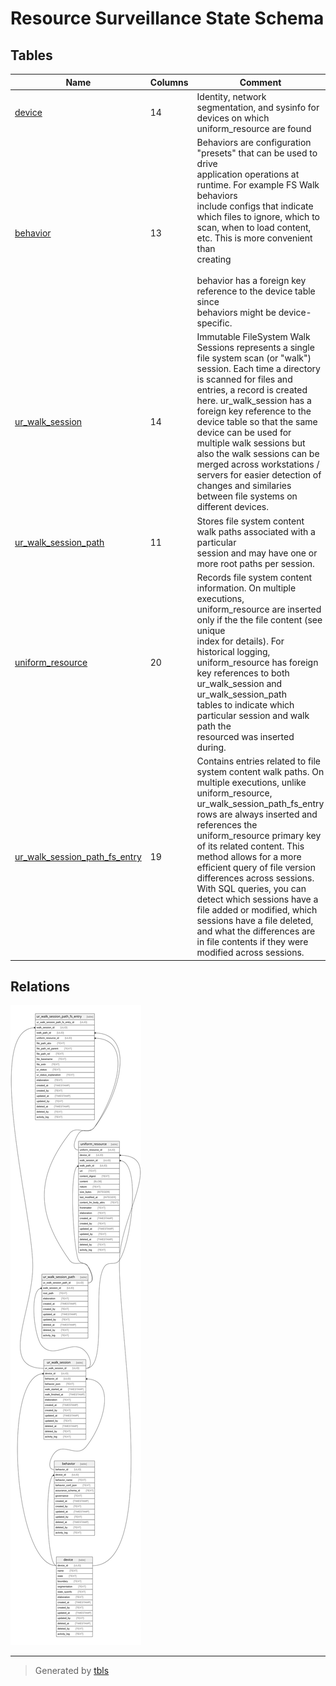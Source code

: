 # Resource Surveillance State Schema

## Tables

| Name                                                              | Columns | Comment                                                                                                                                                                                                                                                                                                                                                                                                                                                                                                                                                | Type  |
| ----------------------------------------------------------------- | ------- | ------------------------------------------------------------------------------------------------------------------------------------------------------------------------------------------------------------------------------------------------------------------------------------------------------------------------------------------------------------------------------------------------------------------------------------------------------------------------------------------------------------------------------------------------------ | ----- |
| [device](device.md)                                               | 14      | Identity, network segmentation, and sysinfo for devices on which uniform_resource are found                                                                                                                                                                                                                                                                                                                                                                                                                                                            | table |
| [behavior](behavior.md)                                           | 13      | Behaviors are configuration "presets" that can be used to drive<br>application operations at runtime. For example FS Walk behaviors<br>include configs that indicate which files to ignore, which to<br>scan, when to load content, etc. This is more convenient than <br>creating <br><br>behavior has a foreign key reference to the device table since<br>behaviors might be device-specific.                                                                                                                                                       | table |
| [ur_walk_session](ur_walk_session.md)                             | 14      | Immutable FileSystem Walk Sessions represents a single file system scan (or  "walk") session. Each time a directory is scanned for files and entries, a  record is created here. ur_walk_session has a foreign key reference to the  device table so that the same device can be used for multiple walk sessions  but also the walk sessions can be merged across workstations / servers for easier  detection of changes and similaries between file systems on different devices.                                                                    | table |
| [ur_walk_session_path](ur_walk_session_path.md)                   | 11      | Stores file system content walk paths associated with a particular<br>session and may have one or more root paths per session.                                                                                                                                                                                                                                                                                                                                                                                                                         | table |
| [uniform_resource](uniform_resource.md)                           | 20      | Records file system content information. On multiple executions,<br>uniform_resource are inserted only if the the file content (see unique <br>index for details). For historical logging, uniform_resource has foreign<br>key references to both ur_walk_session and ur_walk_session_path<br>tables to indicate which particular session and walk path the<br>resourced was inserted during.                                                                                                                                                          | table |
| [ur_walk_session_path_fs_entry](ur_walk_session_path_fs_entry.md) | 19      | Contains entries related to file system content walk paths. On multiple executions,  unlike uniform_resource, ur_walk_session_path_fs_entry rows are always inserted and   references the uniform_resource primary key of its related content.  This method allows for a more efficient query of file version differences across  sessions. With SQL queries, you can detect which sessions have a file added or modified,   which sessions have a file deleted, and what the differences are in file contents  if they were modified across sessions. | table |

## Relations

![er](schema.svg)

---

> Generated by [tbls](https://github.com/k1LoW/tbls)
